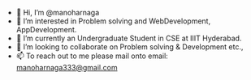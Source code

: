 - 👋 Hi, I’m @manoharnaga
- 👀 I’m interested in Problem solving and WebDevelopment, AppDevelopment.
- 🌱 I’m currently an Undergraduate Student in CSE at IIIT Hyderabad.
- 💞️ I’m looking to collaborate on Problem solving & Development etc.,
- 📫 To reach out to me please mail onto 
      email: manoharnaga333@gmail.com
<!---
manoharnaga/manoharnaga is a ✨ special ✨ repository because its `README.md` (this file) appears on your GitHub profile.
You can click the Preview link to take a look at your changes.
--->
